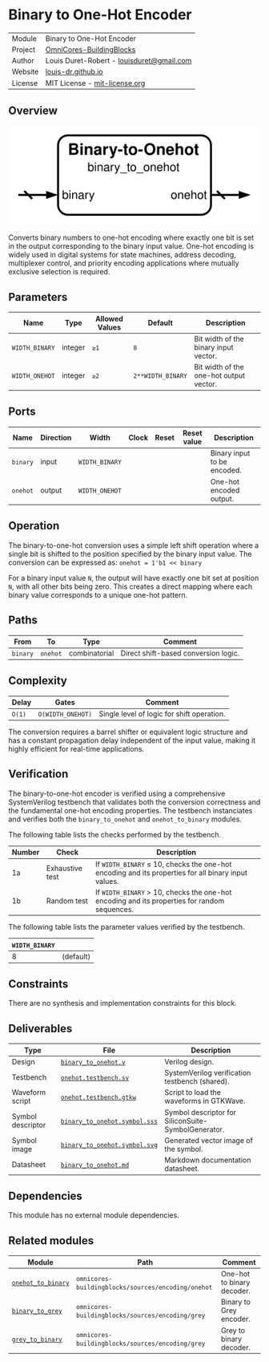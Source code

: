 # Binary to One-Hot Encoder

|         |                                                                                  |
| ------- | -------------------------------------------------------------------------------- |
| Module  | Binary to One-Hot Encoder                                                        |
| Project | [OmniCores-BuildingBlocks](https://github.com/Louis-DR/OmniCores-BuildingBlocks) |
| Author  | Louis Duret-Robert - [louisduret@gmail.com](mailto:louisduret@gmail.com)         |
| Website | [louis-dr.github.io](https://louis-dr.github.io)                                 |
| License | MIT License - [mit-license.org](https://mit-license.org)                         |

## Overview

![binary_to_onehot](binary_to_onehot.symbol.svg)

Converts binary numbers to one-hot encoding where exactly one bit is set in the output corresponding to the binary input value. One-hot encoding is widely used in digital systems for state machines, address decoding, multiplexer control, and priority encoding applications where mutually exclusive selection is required.

## Parameters

| Name           | Type    | Allowed Values | Default           | Description                             |
| -------------- | ------- | -------------- | ----------------- | --------------------------------------- |
| `WIDTH_BINARY` | integer | `≥1`           | `8`               | Bit width of the binary input vector.   |
| `WIDTH_ONEHOT` | integer | `≥2`           | `2**WIDTH_BINARY` | Bit width of the one-hot output vector. |

## Ports

| Name     | Direction | Width          | Clock | Reset | Reset value | Description                 |
| -------- | --------- | -------------- | ----- | ----- | ----------- | --------------------------- |
| `binary` | input     | `WIDTH_BINARY` |       |       |             | Binary input to be encoded. |
| `onehot` | output    | `WIDTH_ONEHOT` |       |       |             | One-hot encoded output.     |

## Operation

The binary-to-one-hot conversion uses a simple left shift operation where a single bit is shifted to the position specified by the binary input value. The conversion can be expressed as: `onehot = 1'b1 << binary`

For a binary input value `N`, the output will have exactly one bit set at position `N`, with all other bits being zero. This creates a direct mapping where each binary value corresponds to a unique one-hot pattern.

## Paths

| From     | To       | Type          | Comment                              |
| -------- | -------- | ------------- | ------------------------------------ |
| `binary` | `onehot` | combinatorial | Direct shift-based conversion logic. |

## Complexity

| Delay  | Gates             | Comment                                    |
| ------ | ----------------- | ------------------------------------------ |
| `O(1)` | `O(WIDTH_ONEHOT)` | Single level of logic for shift operation. |

The conversion requires a barrel shifter or equivalent logic structure and has a constant propagation delay independent of the input value, making it highly efficient for real-time applications.

## Verification

The binary-to-one-hot encoder is verified using a comprehensive SystemVerilog testbench that validates both the conversion correctness and the fundamental one-hot encoding properties. The testbench instanciates and verifies both the `binary_to_onehot` and `onehot_to_binary` modules.

The following table lists the checks performed by the testbench.

| Number | Check           | Description                                                                                         |
| ------ | --------------- | --------------------------------------------------------------------------------------------------- |
| 1a     | Exhaustive test | If `WIDTH_BINARY` ≤ 10, checks the one-hot encoding and its properties for all binary input values. |
| 1b     | Random test     | If `WIDTH_BINARY` > 10, checks the one-hot encoding and its properties for random sequences.        |

The following table lists the parameter values verified by the testbench.

| `WIDTH_BINARY` |           |
| -------------- | --------- |
| 8              | (default) |

## Constraints

There are no synthesis and implementation constraints for this block.

## Deliverables

| Type              | File                                                         | Description                                         |
| ----------------- | ------------------------------------------------------------ | --------------------------------------------------- |
| Design            | [`binary_to_onehot.v`](binary_to_onehot.v)                   | Verilog design.                                     |
| Testbench         | [`onehot.testbench.sv`](onehot.testbench.sv)                 | SystemVerilog verification testbench (shared).      |
| Waveform script   | [`onehot.testbench.gtkw`](onehot.testbench.gtkw)             | Script to load the waveforms in GTKWave.            |
| Symbol descriptor | [`binary_to_onehot.symbol.sss`](binary_to_onehot.symbol.sss) | Symbol descriptor for SiliconSuite-SymbolGenerator. |
| Symbol image      | [`binary_to_onehot.symbol.svg`](binary_to_onehot.symbol.svg) | Generated vector image of the symbol.               |
| Datasheet         | [`binary_to_onehot.md`](binary_to_onehot.md)                 | Markdown documentation datasheet.                   |

## Dependencies

This module has no external module dependencies.

## Related modules

| Module                                        | Path                                               | Comment                    |
| --------------------------------------------- | -------------------------------------------------- | -------------------------- |
| [`onehot_to_binary`](onehot_to_binary.md)     | `omnicores-buildingblocks/sources/encoding/onehot` | One-hot to binary decoder. |
| [`binary_to_grey`](../grey/binary_to_grey.md) | `omnicores-buildingblocks/sources/encoding/grey`   | Binary to Grey encoder.    |
| [`grey_to_binary`](../grey/grey_to_binary.md) | `omnicores-buildingblocks/sources/encoding/grey`   | Grey to binary decoder.    |

